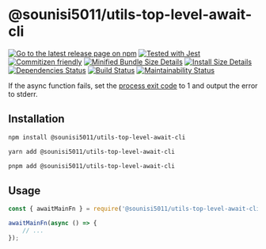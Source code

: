 # @sounisi5011/utils-top-level-await-cli

[![Go to the latest release page on npm](https://img.shields.io/npm/v/@sounisi5011/utils-top-level-await-cli.svg)](https://www.npmjs.com/package/@sounisi5011/utils-top-level-await-cli)
[![Tested with Jest](https://img.shields.io/badge/tested_with-jest-99424f.svg)](https://github.com/facebook/jest)
[![Commitizen friendly](https://img.shields.io/badge/commitizen-friendly-brightgreen.svg)](http://commitizen.github.io/cz-cli/)
[![Minified Bundle Size Details](https://img.shields.io/bundlephobia/min/@sounisi5011/utils-top-level-await-cli)](https://bundlephobia.com/result?p=%40sounisi5011%2Futils-top-level-await-cli)
[![Install Size Details](https://packagephobia.com/badge?p=%40sounisi5011%2Futils-top-level-await-cli)](https://packagephobia.com/result?p=%40sounisi5011%2Futils-top-level-await-cli)
[![Dependencies Status](https://status.david-dm.org/gh/sounisi5011/npm-packages.svg?path=packages%2Futils%2Ftop-level-await-cli)](https://david-dm.org/sounisi5011/npm-packages?path=packages%2Futils%2Ftop-level-await-cli)
[![Build Status](https://github.com/sounisi5011/npm-packages/actions/workflows/ci.yaml/badge.svg)](https://github.com/sounisi5011/npm-packages/actions/workflows/ci.yaml)
[![Maintainability Status](https://api.codeclimate.com/v1/badges/26495b68302f7ff963c3/maintainability)](https://codeclimate.com/github/sounisi5011/npm-packages/maintainability)

If the async function fails, set the [process exit code] to 1 and output the error to stderr.

[process exit code]: https://nodejs.org/api/process.html#process_process_exitcode

## Installation

```sh
npm install @sounisi5011/utils-top-level-await-cli
```

```sh
yarn add @sounisi5011/utils-top-level-await-cli
```

```sh
pnpm add @sounisi5011/utils-top-level-await-cli
```

## Usage

```js
const { awaitMainFn } = require('@sounisi5011/utils-top-level-await-cli');

awaitMainFn(async () => {
    // ...
});
```
